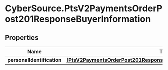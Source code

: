# CyberSource.PtsV2PaymentsOrderPost201ResponseBuyerInformation

## Properties
Name | Type | Description | Notes
------------ | ------------- | ------------- | -------------
**personalIdentification** | [**[PtsV2PaymentsOrderPost201ResponseBuyerInformationPersonalIdentification]**](PtsV2PaymentsOrderPost201ResponseBuyerInformationPersonalIdentification.md) |  | [optional] 


